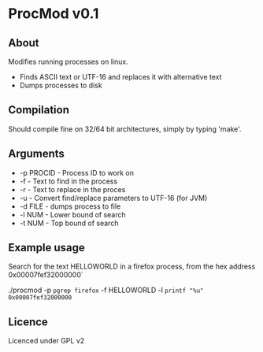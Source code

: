 # ProcMod v0.1

## About

Modifies running processes on linux.

* Finds ASCII text or UTF-16 and replaces it with alternative text
* Dumps processes to disk

## Compilation

Should compile fine on 32/64 bit architectures, simply by typing 'make'.

## Arguments 

* -p PROCID - Process ID to work on
* -f        - Text to find in the process
* -r        - Text to replace in the proces
* -u        - Convert find/replace parameters to UTF-16 (for JVM)
* -d FILE   - dumps process to file
* -l NUM    - Lower bound of search
* -t NUM    - Top bound of search

## Example usage

Search for the text HELLOWORLD in a firefox process, from the hex address 0x00007fef32000000`

./procmod -p `pgrep firefox` -f HELLOWORLD -l `printf "%u" 0x00007fef32000000`

## Licence

Licenced under GPL v2
